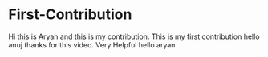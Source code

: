 # First-Contribution
Hi this is Aryan and this is my contribution.
This is my first contribution
hello anuj thanks for this video. Very Helpful
hello aryan 
